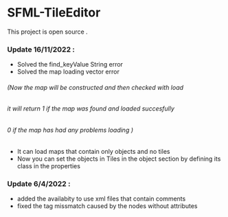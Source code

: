 # SFML-TileEditor

This project is open source .

### Update 16/11/2022 :
  + Solved the find_keyValue String error
  + Solved the map loading vector error 
  ###### (Now the map will be constructed and then checked with load
  ######  it will return 1 if the map was found and loaded succesfully
  ######  0 if the map has had any problems loading  ) 
  + It can load maps that contain only objects and no tiles
  + Now you can set the objects in Tiles in the object section
    by defining its class in the properties

### Update 6/4/2022 : 
  + added the availabity to use xml files that contain comments
  + fixed the tag missmatch caused by the nodes without attributes 

